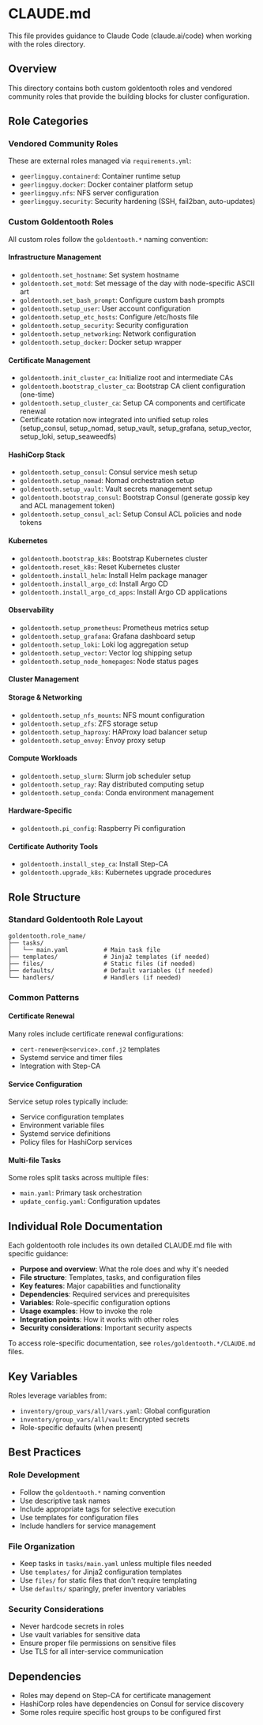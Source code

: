 # CLAUDE.md

This file provides guidance to Claude Code (claude.ai/code) when working with the roles directory.

## Overview

This directory contains both custom goldentooth roles and vendored community roles that provide the building blocks for cluster configuration.

## Role Categories

### Vendored Community Roles
These are external roles managed via `requirements.yml`:
- `geerlingguy.containerd`: Container runtime setup
- `geerlingguy.docker`: Docker container platform setup
- `geerlingguy.nfs`: NFS server configuration
- `geerlingguy.security`: Security hardening (SSH, fail2ban, auto-updates)

### Custom Goldentooth Roles
All custom roles follow the `goldentooth.*` naming convention:

#### Infrastructure Management
- `goldentooth.set_hostname`: Set system hostname
- `goldentooth.set_motd`: Set message of the day with node-specific ASCII art
- `goldentooth.set_bash_prompt`: Configure custom bash prompts
- `goldentooth.setup_user`: User account configuration
- `goldentooth.setup_etc_hosts`: Configure /etc/hosts file
- `goldentooth.setup_security`: Security configuration
- `goldentooth.setup_networking`: Network configuration
- `goldentooth.setup_docker`: Docker setup wrapper

#### Certificate Management
- `goldentooth.init_cluster_ca`: Initialize root and intermediate CAs
- `goldentooth.bootstrap_cluster_ca`: Bootstrap CA client configuration (one-time)
- `goldentooth.setup_cluster_ca`: Setup CA components and certificate renewal
- Certificate rotation now integrated into unified setup roles (setup_consul, setup_nomad, setup_vault, setup_grafana, setup_vector, setup_loki, setup_seaweedfs)

#### HashiCorp Stack
- `goldentooth.setup_consul`: Consul service mesh setup
- `goldentooth.setup_nomad`: Nomad orchestration setup
- `goldentooth.setup_vault`: Vault secrets management setup
- `goldentooth.bootstrap_consul`: Bootstrap Consul (generate gossip key and ACL management token)
- `goldentooth.setup_consul_acl`: Setup Consul ACL policies and node tokens

#### Kubernetes
- `goldentooth.bootstrap_k8s`: Bootstrap Kubernetes cluster
- `goldentooth.reset_k8s`: Reset Kubernetes cluster
- `goldentooth.install_helm`: Install Helm package manager
- `goldentooth.install_argo_cd`: Install Argo CD
- `goldentooth.install_argo_cd_apps`: Install Argo CD applications

#### Observability
- `goldentooth.setup_prometheus`: Prometheus metrics setup
- `goldentooth.setup_grafana`: Grafana dashboard setup
- `goldentooth.setup_loki`: Loki log aggregation setup
- `goldentooth.setup_vector`: Vector log shipping setup
- `goldentooth.setup_node_homepages`: Node status pages

#### Cluster Management

#### Storage & Networking
- `goldentooth.setup_nfs_mounts`: NFS mount configuration
- `goldentooth.setup_zfs`: ZFS storage setup
- `goldentooth.setup_haproxy`: HAProxy load balancer setup
- `goldentooth.setup_envoy`: Envoy proxy setup

#### Compute Workloads
- `goldentooth.setup_slurm`: Slurm job scheduler setup
- `goldentooth.setup_ray`: Ray distributed computing setup
- `goldentooth.setup_conda`: Conda environment management

#### Hardware-Specific
- `goldentooth.pi_config`: Raspberry Pi configuration

#### Certificate Authority Tools
- `goldentooth.install_step_ca`: Install Step-CA
- `goldentooth.upgrade_k8s`: Kubernetes upgrade procedures

## Role Structure

### Standard Goldentooth Role Layout
```
goldentooth.role_name/
├── tasks/
│   └── main.yaml          # Main task file
├── templates/             # Jinja2 templates (if needed)
├── files/                 # Static files (if needed)
├── defaults/              # Default variables (if needed)
└── handlers/              # Handlers (if needed)
```

### Common Patterns

#### Certificate Renewal
Many roles include certificate renewal configurations:
- `cert-renewer@<service>.conf.j2` templates
- Systemd service and timer files
- Integration with Step-CA

#### Service Configuration
Service setup roles typically include:
- Service configuration templates
- Environment variable files
- Systemd service definitions
- Policy files for HashiCorp services

#### Multi-file Tasks
Some roles split tasks across multiple files:
- `main.yaml`: Primary task orchestration
- `update_config.yaml`: Configuration updates

## Individual Role Documentation

Each goldentooth role includes its own detailed CLAUDE.md file with specific guidance:

- **Purpose and overview**: What the role does and why it's needed
- **File structure**: Templates, tasks, and configuration files
- **Key features**: Major capabilities and functionality
- **Dependencies**: Required services and prerequisites
- **Variables**: Role-specific configuration options
- **Usage examples**: How to invoke the role
- **Integration points**: How it works with other roles
- **Security considerations**: Important security aspects

To access role-specific documentation, see `roles/goldentooth.*/CLAUDE.md` files.

## Key Variables

Roles leverage variables from:
- `inventory/group_vars/all/vars.yaml`: Global configuration
- `inventory/group_vars/all/vault`: Encrypted secrets
- Role-specific defaults (when present)

## Best Practices

### Role Development
- Follow the `goldentooth.*` naming convention
- Use descriptive task names
- Include appropriate tags for selective execution
- Use templates for configuration files
- Include handlers for service management

### File Organization
- Keep tasks in `tasks/main.yaml` unless multiple files needed
- Use `templates/` for Jinja2 configuration templates
- Use `files/` for static files that don't require templating
- Use `defaults/` sparingly, prefer inventory variables

### Security Considerations
- Never hardcode secrets in roles
- Use vault variables for sensitive data
- Ensure proper file permissions on sensitive files
- Use TLS for all inter-service communication

## Dependencies

- Roles may depend on Step-CA for certificate management
- HashiCorp roles have dependencies on Consul for service discovery
- Some roles require specific host groups to be configured first